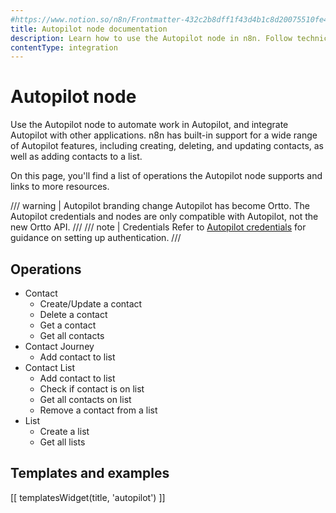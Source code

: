 ```yaml
---
#https://www.notion.so/n8n/Frontmatter-432c2b8dff1f43d4b1c8d20075510fe4
title: Autopilot node documentation
description: Learn how to use the Autopilot node in n8n. Follow technical documentation to integrate Autopilot node into your workflows.
contentType: integration
---
```


# Autopilot node

Use the Autopilot node to automate work in Autopilot, and integrate Autopilot with other applications. n8n has built-in support for a wide range of Autopilot features, including creating, deleting, and updating contacts, as well as adding contacts to a list.

On this page, you'll find a list of operations the Autopilot node supports and links to more resources.

/// warning | Autopilot branding change
Autopilot has become Ortto. The Autopilot credentials and nodes are only compatible with Autopilot, not the new Ortto API.
///
/// note | Credentials
Refer to [Autopilot credentials](/integrations/builtin/credentials/autopilot/) for guidance on setting up authentication. 
///

## Operations

* Contact
    * Create/Update a contact
    * Delete a contact
    * Get a contact
    * Get all contacts
* Contact Journey
    * Add contact to list
* Contact List
    * Add contact to list
    * Check if contact is on list
    * Get all contacts on list
    * Remove a contact from a list
* List
    * Create a list
    * Get all lists

## Templates and examples

<!-- see https://www.notion.so/n8n/Pull-in-templates-for-the-integrations-pages-37c716837b804d30a33b47475f6e3780 -->
[[ templatesWidget(title, 'autopilot') ]]

